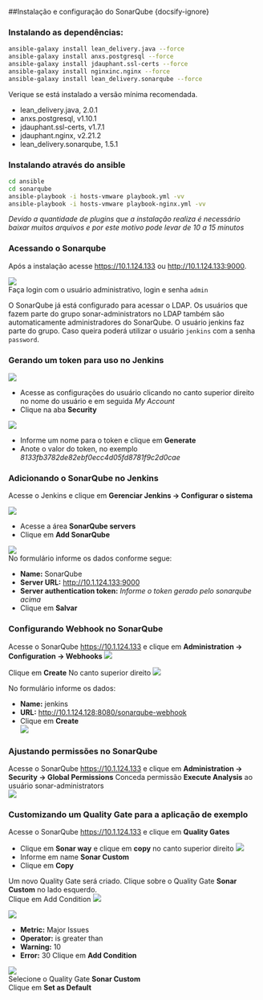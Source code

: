 ##Instalação e configuração do SonarQube {docsify-ignore}

### Instalando as dependências:

```bash
ansible-galaxy install lean_delivery.java --force
ansible-galaxy install anxs.postgresql --force
ansible-galaxy install jdauphant.ssl-certs --force
ansible-galaxy install nginxinc.nginx --force
ansible-galaxy install lean_delivery.sonarqube --force
```

Verique se está instalado a versão mínima recomendada.
- lean_delivery.java, 2.0.1
- anxs.postgresql, v1.10.1
- jdauphant.ssl-certs, v1.7.1
- jdauphant.nginx, v2.21.2
- lean_delivery.sonarqube, 1.5.1

### Instalando através do ansible
```bash
cd ansible
cd sonarqube
ansible-playbook -i hosts-vmware playbook.yml -vv
ansible-playbook -i hosts-vmware playbook-nginx.yml -vv
```

*Devido a quantidade de plugins que a instalação realiza é necessário baixar muitos arquivos e por este motivo pode levar de 10 a 15 minutos*

### Acessando o Sonarqube
Após a instalação acesse https://10.1.124.133 ou http://10.1.124.133:9000.

![](/images/fig70-sonarqube.png)</br>
Faça login com o usuário administrativo, login e senha `admin`

O SonarQube já está configurado para acessar o LDAP. Os usuários que fazem parte do grupo sonar-administrators no LDAP também são automaticamente administradores do SonarQube. O usuário jenkins faz parte do grupo. Caso queira poderá utilizar o usuário `jenkins` com a senha `password`.

### Gerando um token para uso no Jenkins
![](/images/fig71-sonarqube.png)</br>
- Acesse as configurações do usuário clicando no canto superior direito no nome do usuário e em seguida _My Account_
- Clique na aba **Security**

![](/images/fig72-sonarqube.png)</br>
- Informe um nome para o token e clique em **Generate**
- Anote o valor do token, no exemplo _8133fb3782de82ebf0ecc4d05fd8781f9c2d0cae_

### Adicionando o SonarQube no Jenkins
Acesse o Jenkins e clique em **Gerenciar Jenkins &rarr; Configurar o sistema**

![](/images/fig73-sonarqube.png)</br>
- Acesse a área **SonarQube servers**
- Clique em **Add SonarQube**

![](/images/fig74-sonarqube.png)</br>
No formulário informe os dados conforme segue:
- **Name:** SonarQube
- **Server URL:** http://10.1.124.133:9000
- **Server authentication token:** *Informe o token gerado pelo sonarqube acima*
- Clique em **Salvar**

### Configurando Webhook no SonarQube
Acesse o SonarQube https://10.1.124.133 e clique em **Administration &rarr; Configuration &rarr; Webhooks**
![](/images/fig87.png)</br>

Clique em **Create** No canto superior direito
![](/images/fig88.png)</br>

No formulário informe os dados:
- **Name:** jenkins
- **URL:** http://10.1.124.128:8080/sonarqube-webhook
- Clique em **Create**</br>
![](/images/fig89.png)</br>

### Ajustando permissões no SonarQube
Acesse o SonarQube https://10.1.124.133 e clique em **Administration &rarr; Security &rarr; Global Permissions**
Conceda permissão **Execute Analysis** ao usuário sonar-administrators</br>
![](/images/fig90.png)</br>

### Customizando um Quality Gate para a aplicação de exemplo
Acesse o SonarQube https://10.1.124.133 e clique em **Quality Gates**
- Clique em **Sonar way** e clique em **copy** no canto superior direito
![](/images/fig94.png)</br>
- Informe em name **Sonar Custom**
- Clique em **Copy**

Um novo Quality Gate será criado. Clique sobre o Quality Gate **Sonar Custom** no lado esquerdo.</br>
Clique em Add Condition
![](/images/fig95.png)</br>

![](/images/fig96.png)</br>
- **Metric:** Major Issues
- **Operator:** is greater than
- **Warning:** 10
- **Error:** 30
Clique em **Add Condition**

![](/images/fig97.png)</br>
Selecione o Quality Gate **Sonar Custom**</br>
Clique em **Set as Default**
